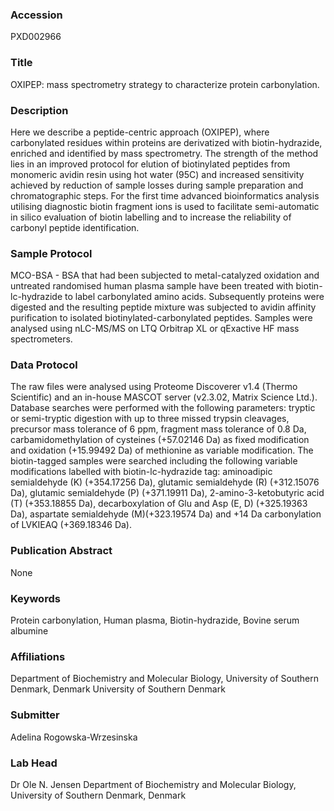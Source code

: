 ### Accession
PXD002966

### Title
OXIPEP: mass spectrometry strategy to characterize protein carbonylation.

### Description
Here we describe a peptide-centric approach (OXIPEP), where carbonylated residues within proteins are derivatized with biotin-hydrazide, enriched and identified by mass spectrometry.  The strength of the method lies in an improved protocol for elution of biotinylated peptides from monomeric avidin resin using hot water (95C) and increased sensitivity achieved by reduction of sample losses during sample preparation and chromatographic steps.  For the first time advanced bioinformatics analysis utilising diagnostic biotin fragment ions is used to facilitate semi-automatic in silico evaluation of biotin labelling and to increase the reliability of carbonyl peptide identification.

### Sample Protocol
MCO-BSA - BSA that had been subjected to metal-catalyzed oxidation and untreated randomised human plasma sample have been treated with biotin-lc-hydrazide to label carbonylated amino acids. Subsequently proteins were digested and the resulting peptide mixture was subjected to avidin affinity purification to isolated biotinylated-carbonylated peptides. Samples were analysed using nLC-MS/MS on LTQ Orbitrap XL or qExactive HF mass spectrometers.

### Data Protocol
The raw files were analysed using Proteome Discoverer v1.4 (Thermo Scientific) and an in-house MASCOT server (v2.3.02, Matrix Science Ltd.). Database searches were performed with the following parameters: tryptic or semi-tryptic digestion with up to three missed trypsin cleavages, precursor mass tolerance of 6 ppm, fragment mass tolerance of 0.8 Da, carbamidomethylation of cysteines (+57.02146 Da) as fixed modification and oxidation (+15.99492 Da) of methionine as variable modification. The biotin-tagged samples were searched including the following variable modifications labelled with biotin-lc-hydrazide tag: aminoadipic semialdehyde (K) (+354.17256 Da), glutamic semialdehyde (R) (+312.15076 Da), glutamic semialdehyde (P) (+371.19911 Da), 2-amino-3-ketobutyric acid (T) (+353.18855 Da), decarboxylation of Glu and Asp (E, D) (+325.19363 Da), aspartate semialdehyde (M)(+323.19574 Da) and +14 Da carbonylation of LVKIEAQ (+369.18346 Da).

### Publication Abstract
None

### Keywords
Protein carbonylation, Human plasma, Biotin-hydrazide, Bovine serum albumine

### Affiliations
Department of Biochemistry and Molecular Biology, University of Southern Denmark, Denmark
University of Southern Denmark

### Submitter
Adelina Rogowska-Wrzesinska

### Lab Head
Dr Ole N. Jensen
Department of Biochemistry and Molecular Biology, University of Southern Denmark, Denmark


